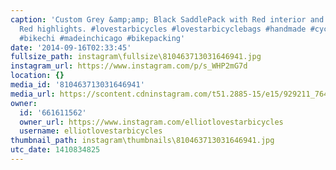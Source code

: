 ```yaml
---
caption: 'Custom Grey &amp;amp; Black SaddlePack with Red interior and a couple of
  Red highlights. #lovestarbicycles #lovestarbicyclebags #handmade #cycling #bikebag
  #bikechi #madeinchicago #bikepacking'
date: '2014-09-16T02:33:45'
fullsize_path: instagram\fullsize\810463713031646941.jpg
instagram_url: https://www.instagram.com/p/s_WHP2mG7d
location: {}
media_id: '810463713031646941'
media_url: https://scontent.cdninstagram.com/t51.2885-15/e15/929211_764628166909248_514836589_n.jpg?ig_cache_key=ODEwNDYzNzEzMDMxNjQ2OTQx.2
owner:
  id: '661611562'
  owner_url: https://www.instagram.com/elliotlovestarbicycles
  username: elliotlovestarbicycles
thumbnail_path: instagram\thumbnails\810463713031646941.jpg
utc_date: 1410834825
---
```

